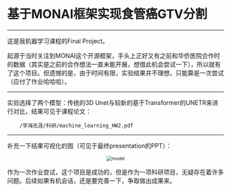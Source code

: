 # 基于MONAI框架实现食管癌GTV分割
***
这是我机器学习课程的Final Project。

起源于当时关注到MONAI这个开源框架，手头上正好又有之前和华侨医院合作时的数据（其实是之前的合作想法一直未能开展，想借此机会尝试一下），所以就有了这个项目。但遗憾的是，由于时间有限，实验结果并不理想，只能算是一次尝试（应付了作业哈哈哈）。
***
实验选择了两个模型：传统的3D Unet与较新的基于Transformer的UNETR来进行对比，结果可见于课程论文：
```pdf
	/学海无涯/科研/machine_learning_HW2.pdf
```
***
补充一下结果可视化的图（可见于最终presentation的PPT）：

<div align="center">
<img src="/assets/GTV_rets.png" alt="model" style="zoom:75%;" />
</div>

作为一次作业尝试，这个项目是成功的，但是作为一项科研项目，无疑存在着许多问题。后续如果有机会话，还是要完善一下，争取做出成果来。
